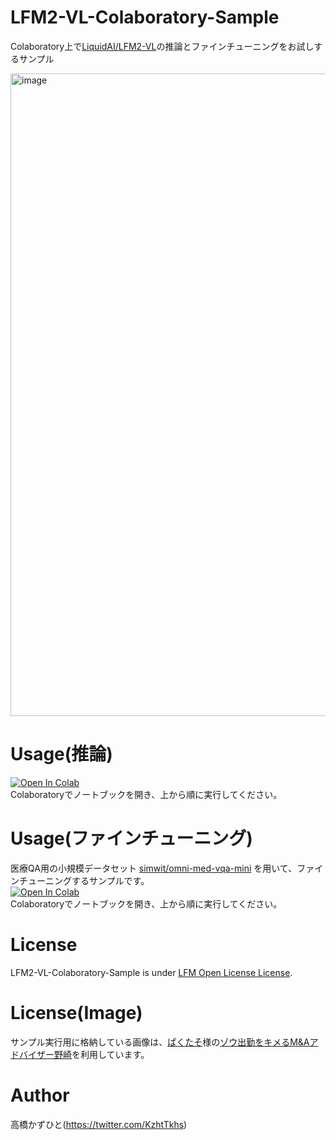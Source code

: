 # LFM2-VL-Colaboratory-Sample
Colaboratory上で[LiquidAI/LFM2-VL](https://huggingface.co/LiquidAI/LFM2-VL-450M)の推論とファインチューニングをお試しするサンプル

<img width="1434" height="1028" alt="image" src="https://github.com/user-attachments/assets/143692db-2601-4f53-be2f-7555e95bb885" />

# Usage(推論)
[![Open In Colab](https://colab.research.google.com/assets/colab-badge.svg)](https://colab.research.google.com/github/Kazuhito00/LFM2-VL-Colaboratory-Sample/blob/main/LFM2-VL-Colaboratory-Sample.ipynb)<br>
Colaboratoryでノートブックを開き、上から順に実行してください。

# Usage(ファインチューニング)
医療QA用の小規模データセット [simwit/omni-med-vqa-mini](https://huggingface.co/datasets/simwit/omni-med-vqa-mini) を用いて、ファインチューニングするサンプルです。<br>
[![Open In Colab](https://colab.research.google.com/assets/colab-badge.svg)](https://colab.research.google.com/github/Kazuhito00LFM2-VL-Colaboratory-Sample/blob/main/LFM2-VL-SFT-with-TRL-ipynb.ipynb)<br>
Colaboratoryでノートブックを開き、上から順に実行してください。

# License 
LFM2-VL-Colaboratory-Sample is under [LFM Open License License](LICENSE).

# License(Image)
サンプル実行用に格納している画像は、[ぱくたそ](https://www.pakutaso.com)様の[ゾウ出勤をキメるM&Aアドバイザー野崎](https://www.pakutaso.com/20250704184ma-34.html)を利用しています。

# Author
高橋かずひと(https://twitter.com/KzhtTkhs)
